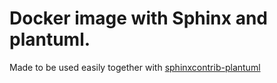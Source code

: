 # Docker image with Sphinx and plantuml.

Made to be used easily together with [sphinxcontrib-plantuml](https://pypi.python.org/pypi/sphinxcontrib-plantuml)
